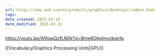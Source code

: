```yaml
---
url: https://www.amd.com/en/products/graphics/desktops/radeon.html
tags:
date_created: 2025-03-19
date_modified: 2025-03-21
---
```


https://youtu.be/W9qwQzfLN0k?si=Bme8OkgImyzkqo1p

[[Vocabulary/Graphics Processing Units|GPU]]

